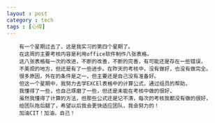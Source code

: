 ```yaml
---
layout : post
category : tech
tags : [心得]
---
```

        有一个星期过去了，这是我实习的第四个星期了。
        在这周的主要考核内容是利用office软件制作八张表格，
		这八张表格每一次的改进，不断的改善，不断的完善，有可能还是存在一些错误，
		不美观的地方，但还是有了一些进步。在昨天的考核中，没有做好，也没有做完全。
		很多原因，外在的条件是之一，但主要还是自己没有准备好。
        但这一个星期中，我努力去学EXCEl表格中的计算公式，通过组员的帮助，
		我懂得了一些，也自己琢磨了一些，但还是未能在考核中做的很好，
		虽然我懂得了计算的方法，但那些公式还是记不清，每次的考核我都没有做的很好，
		给团队拖后腿了，希望以后我会更快适应团队，我会努力的！
        加油CIT！加油，自己！